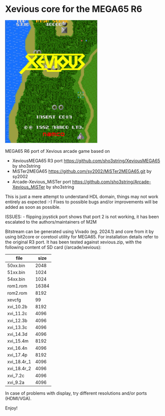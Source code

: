 Xevious core for the MEGA65 R6
==============================

![Screenshot](xevious_scr.jpg)

MEGA65 R6 port of Xevious arcade game based on

* XeviousMEGA65 R3 port https://github.com/sho3string/XeviousMEGA65 by sho3string
* MiSTer2MEGA65 https://github.com/sy2002/MiSTer2MEGA65.git by sy2002
* Arcade-Xevious_MiSTer port https://github.com/sho3string/Arcade-Xevious_MiSTer by sho3string

This is just a mere attempt to understand HDL domain, things may not work entirely as expected :-) 
Fixes to possible bugs and/or improvements will be added as soon as possible.

ISSUES: 
    - flipping joystick port shows that port 2 is not working, it has been escalated to the authors/maintainers of M2M

Bitstream can be generated using Vivado (eg. 2024.1) and core from it by using bit2core or coretool utility for MEGA65. 
For installation details refer to the original R3 port.
It has been tested against xevious.zip, with the following content of SD card (/arcade/xevious):

| file        | size  |
| ------------|-------|
| 50xx.bin    | 2048  |
| 51xx.bin    | 1024  |
| 54xx.bin    | 1024  |
| rom1.rom    | 16384 | 
| rom2.rom    | 8192  |
| xevcfg      | 99    |
| xvi_10.2b   | 8192  |
| xvi_11.2c   | 4096  |
| xvi_12.3b   | 4096  |
| xvi_13.3c   | 4096  |
| xvi_14.3d   | 4096  |
| xvi_15.4m   | 8192  |
| xvi_16.4n   | 4096  |
| xvi_17.4p   | 8192  |
| xvi_18.4r_1 | 4096  |
| xvi_18.4r_2 | 4096  |
| xvi_7.2c    | 4096  |
| xvi_9.2a    | 4096  |

In case of problems with display, try different resolutions and/or ports (HDMI/VGA).

Enjoy!
